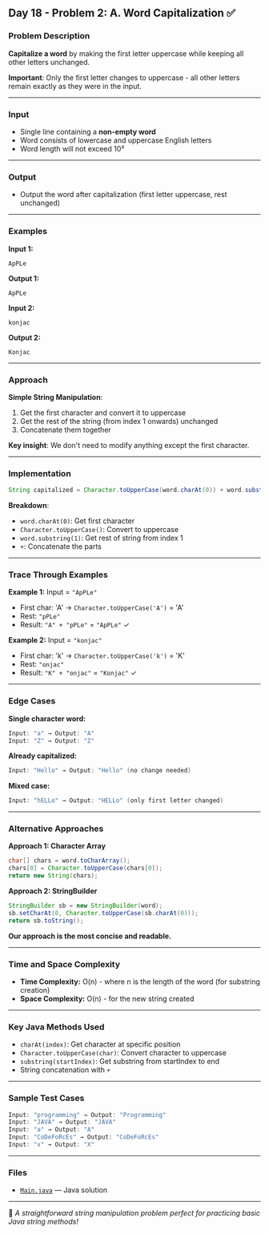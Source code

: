 ## Day 18 - Problem 2: A. Word Capitalization ✅

### Problem Description

**Capitalize a word** by making the first letter uppercase while keeping all other letters unchanged.

**Important**: Only the first letter changes to uppercase - all other letters remain exactly as they were in the input.

---

### Input

- Single line containing a **non-empty word**
- Word consists of lowercase and uppercase English letters
- Word length will not exceed 10³

---

### Output

- Output the word after capitalization (first letter uppercase, rest unchanged)

---

### Examples

**Input 1:**
```
ApPLe
```

**Output 1:**
```
ApPLe
```

**Input 2:**
```
konjac
```

**Output 2:**
```
Konjac
```

---

### Approach

**Simple String Manipulation**:
1. Get the first character and convert it to uppercase
2. Get the rest of the string (from index 1 onwards) unchanged
3. Concatenate them together

**Key insight**: We don't need to modify anything except the first character.

---

### Implementation

```java
String capitalized = Character.toUpperCase(word.charAt(0)) + word.substring(1);
```

**Breakdown**:
- `word.charAt(0)`: Get first character
- `Character.toUpperCase()`: Convert to uppercase
- `word.substring(1)`: Get rest of string from index 1
- `+`: Concatenate the parts

---

### Trace Through Examples

**Example 1:** Input = `"ApPLe"`
- First char: 'A' → `Character.toUpperCase('A')` = 'A'
- Rest: `"pPLe"`
- Result: `"A" + "pPLe"` = `"ApPLe"` ✓

**Example 2:** Input = `"konjac"`
- First char: 'k' → `Character.toUpperCase('k')` = 'K'
- Rest: `"onjac"`
- Result: `"K" + "onjac"` = `"Konjac"` ✓

---

### Edge Cases

**Single character word:**
```java
Input: "a" → Output: "A"
Input: "Z" → Output: "Z"
```

**Already capitalized:**
```java
Input: "Hello" → Output: "Hello" (no change needed)
```

**Mixed case:**
```java
Input: "hELLo" → Output: "HELLo" (only first letter changed)
```

---

### Alternative Approaches

**Approach 1: Character Array**
```java
char[] chars = word.toCharArray();
chars[0] = Character.toUpperCase(chars[0]);
return new String(chars);
```

**Approach 2: StringBuilder**
```java
StringBuilder sb = new StringBuilder(word);
sb.setCharAt(0, Character.toUpperCase(sb.charAt(0)));
return sb.toString();
```

**Our approach is the most concise and readable.**

---

### Time and Space Complexity

- **Time Complexity:** O(n) - where n is the length of the word (for substring creation)
- **Space Complexity:** O(n) - for the new string created

---

### Key Java Methods Used

- `charAt(index)`: Get character at specific position
- `Character.toUpperCase(char)`: Convert character to uppercase
- `substring(startIndex)`: Get substring from startIndex to end
- String concatenation with `+`

---

### Sample Test Cases

```java
Input: "programming" → Output: "Programming"
Input: "JAVA" → Output: "JAVA"  
Input: "a" → Output: "A"
Input: "CoDeFoRcEs" → Output: "CoDeFoRcEs"
Input: "x" → Output: "X"
```

---

### Files

* [`Main.java`](Main.java) — Java solution

---

📝 *A straightforward string manipulation problem perfect for practicing basic Java string methods!*
